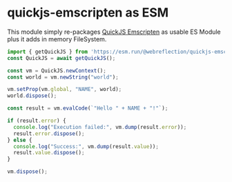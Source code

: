 # quickjs-emscripten as ESM

This module simply re-packages [QuickJS Emscripten](https://github.com/justjake/quickjs-emscripten) as usable ES Module plus it adds in memory FileSystem.

```js
import { getQuickJS } from 'https://esm.run/@webreflection/quickjs-emscripten';
const QuickJS = await getQuickJS();

const vm = QuickJS.newContext();
const world = vm.newString("world");

vm.setProp(vm.global, "NAME", world);
world.dispose();

const result = vm.evalCode(`"Hello " + NAME + "!"`);

if (result.error) {
  console.log("Execution failed:", vm.dump(result.error));
  result.error.dispose();
} else {
  console.log("Success:", vm.dump(result.value));
  result.value.dispose();
}

vm.dispose();
```
